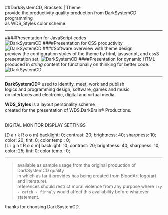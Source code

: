 ##DarkSystemCD, Brackets | Theme<br />
provide the productivity quality production from DarkSystemCD programming<br />
as WDS_Styles color scheme.

---

####Presentation for JavaScript codes<br />
![DarkSystemCD](https://googledrive.com/host/0B4nYTSu0FCWLfjl2TUFVQWlLbTM0OXZ5ZnlIS1VrUFJjRFotWWdYRlVuOThYRzFWMl9UTnM/darksystemcd_brackets_theme1.jpg)
####Presentation for CSS productivity<br />
![DarkSystemCD](https://googledrive.com/host/0B4nYTSu0FCWLfjl2TUFVQWlLbTM0OXZ5ZnlIS1VrUFJjRFotWWdYRlVuOThYRzFWMl9UTnM/darksystemcd_brackets_theme2.jpg)
####Software overwiew with theme design<br />
preview the configuration styles of the theme by html, javascript, and css3 presentation set.
![DarkSystemCD](https://googledrive.com/host/0B4nYTSu0FCWLfjl2TUFVQWlLbTM0OXZ5ZnlIS1VrUFJjRFotWWdYRlVuOThYRzFWMl9UTnM/darksystemcd_brackets_theme3.jpg)
####Presentation for dynamic HTML<br />
produced in *string* content for functionally on thinking for better code.
![DarkSystemCD](https://googledrive.com/host/0B4nYTSu0FCWLfjl2TUFVQWlLbTM0OXZ5ZnlIS1VrUFJjRFotWWdYRlVuOThYRzFWMl9UTnM/darksystemcd_brackets_theme4.jpg)

---

**DarkSystemCD&#174;** used to identify, meet, work and publish<br />
logics and programming design, software, games and music<br />
on interfaces and electronic, digital and virtual media.<br />

**WDS_Styles** is a layout personality scheme<br />
created for the presentation of WDS.DarkBrain&#174; Productions.<br /><br />

DIGITAL MONITOR DISPLAY SETTINGS

[D a r k R o o m]
backlight: 0; contrast: 20; brightness: 40; sharpness: 10; color: 20; tint: 0; color temp.: 0;<br>
[L i g h t R o o m]
backlight: 10; contrast: 20; brightness: 40; sharpness: 10; color: 25; tint: 0; color temp.: 0;<br>

---

> available as sample usage from the original production of DarkSystemCD quality<br />
in which as far it provides has being created from BloodArt logo(art and literature).<br />
references should restrict moral violence from any purpose where `try - catch - finnaly` would affect this availability before whatever statement.

thanks for choosing DarkSystemCD,
